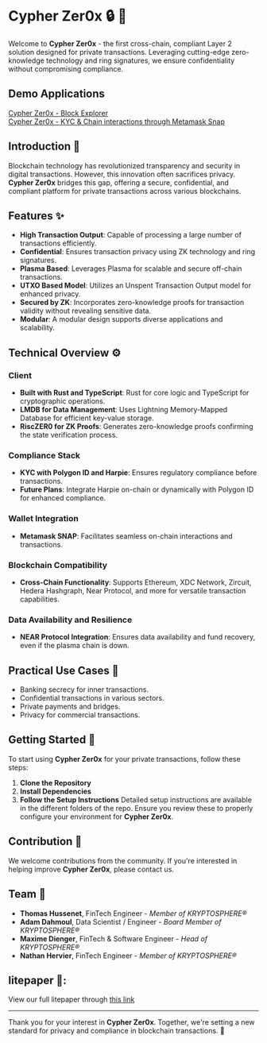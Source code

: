 # Cypher Zer0x :lock: :key:

Welcome to **Cypher Zer0x** - the first cross-chain, compliant Layer 2 solution designed for private transactions. Leveraging cutting-edge zero-knowledge technology and ring signatures, we ensure confidentiality without compromising compliance.

## Demo Applications 

[Cypher Zer0x - Block Explorer](https://explorer.zer0x.xyz/)  
[Cypher Zer0x - KYC & Chain interactions through Metamask Snap](https://app.zer0x.xyz/)  


## Introduction :page_facing_up:

Blockchain technology has revolutionized transparency and security in digital transactions. However, this innovation often sacrifices privacy. **Cypher Zer0x** bridges this gap, offering a secure, confidential, and compliant platform for private transactions across various blockchains.

## Features :sparkles:

- **High Transaction Output**: Capable of processing a large number of transactions efficiently.
- **Confidential**: Ensures transaction privacy using ZK technology and ring signatures.
- **Plasma Based**: Leverages Plasma for scalable and secure off-chain transactions.
- **UTXO Based Model**: Utilizes an Unspent Transaction Output model for enhanced privacy.
- **Secured by ZK**: Incorporates zero-knowledge proofs for transaction validity without revealing sensitive data.
- **Modular**: A modular design supports diverse applications and scalability.

## Technical Overview :gear:

### Client
- **Built with Rust and TypeScript**: Rust for core logic and TypeScript for cryptographic operations.
- **LMDB for Data Management**: Uses Lightning Memory-Mapped Database for efficient key-value storage.
- **RiscZER0 for ZK Proofs**: Generates zero-knowledge proofs confirming the state verification process.

### Compliance Stack
- **KYC with Polygon ID and Harpie**: Ensures regulatory compliance before transactions.
- **Future Plans**: Integrate Harpie on-chain or dynamically with Polygon ID for enhanced compliance.

### Wallet Integration
- **Metamask SNAP**: Facilitates seamless on-chain interactions and transactions.

### Blockchain Compatibility
- **Cross-Chain Functionality**: Supports Ethereum, XDC Network, Zircuit, Hedera Hashgraph, Near Protocol, and more for versatile transaction capabilities.

### Data Availability and Resilience
- **NEAR Protocol Integration**: Ensures data availability and fund recovery, even if the plasma chain is down.

## Practical Use Cases :briefcase:

- Banking secrecy for inner transactions.
- Confidential transactions in various sectors.
- Private payments and bridges.
- Privacy for commercial transactions.

## Getting Started :rocket:

To start using **Cypher Zer0x** for your private transactions, follow these steps:

1. **Clone the Repository**
2. **Install Dependencies**
3. **Follow the Setup Instructions**
   Detailed setup instructions are available in the different folders of the repo. Ensure you review these to properly configure your environment for **Cypher Zer0x**.

## Contribution :handshake:

We welcome contributions from the community. If you're interested in helping improve **Cypher Zer0x**, please contact us.

## Team :busts_in_silhouette:

- **Thomas Hussenet**, FinTech Engineer - *Member of KRYPTOSPHERE®*
- **Adam Dahmoul**, Data Scientist / Engineer - *Board Member of KRYPTOSPHERE®*
- **Maxime Dienger**, FinTech & Software Engineer - *Head of KRYPTOSPHERE®*
- **Nathan Hervier**, FinTech Engineer - *Member of KRYPTOSPHERE®*

## litepaper 📜:

View our full litepaper through [this link](https://github.com/Cypher-Zer0x/.github/blob/main/25422e14-25bd-4b66-9387-9b7bb197a872.pdf)

---

Thank you for your interest in **Cypher Zer0x**. Together, we're setting a new standard for privacy and compliance in blockchain transactions. :rocket:
